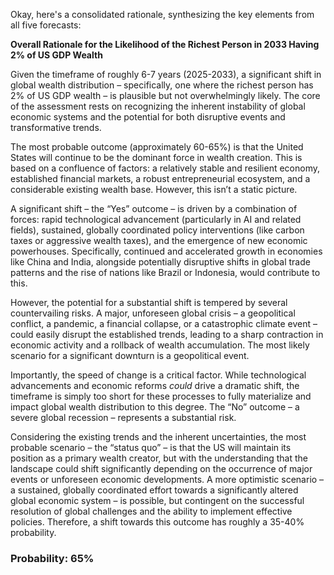 Okay, here's a consolidated rationale, synthesizing the key elements from all five forecasts:

**Overall Rationale for the Likelihood of the Richest Person in 2033 Having 2% of US GDP Wealth**

Given the timeframe of roughly 6-7 years (2025-2033), a significant shift in global wealth distribution – specifically, one where the richest person has 2% of US GDP wealth – is plausible but not overwhelmingly likely. The core of the assessment rests on recognizing the inherent instability of global economic systems and the potential for both disruptive events and transformative trends.

The most probable outcome (approximately 60-65%) is that the United States will continue to be the dominant force in wealth creation. This is based on a confluence of factors: a relatively stable and resilient economy, established financial markets, a robust entrepreneurial ecosystem, and a considerable existing wealth base. However, this isn’t a static picture.

A significant shift – the “Yes” outcome – is driven by a combination of forces: rapid technological advancement (particularly in AI and related fields), sustained, globally coordinated policy interventions (like carbon taxes or aggressive wealth taxes), and the emergence of new economic powerhouses. Specifically, continued and accelerated growth in economies like China and India, alongside potentially disruptive shifts in global trade patterns and the rise of nations like Brazil or Indonesia, would contribute to this.

However, the potential for a substantial shift is tempered by several countervailing risks. A major, unforeseen global crisis – a geopolitical conflict, a pandemic, a financial collapse, or a catastrophic climate event – could easily disrupt the established trends, leading to a sharp contraction in economic activity and a rollback of wealth accumulation.  The most likely scenario for a significant downturn is a geopolitical event.

Importantly, the speed of change is a critical factor. While technological advancements and economic reforms *could* drive a dramatic shift, the timeframe is simply too short for these processes to fully materialize and impact global wealth distribution to this degree. The “No” outcome – a severe global recession – represents a substantial risk.

Considering the existing trends and the inherent uncertainties, the most probable scenario – the “status quo” – is that the US will maintain its position as a primary wealth creator, but with the understanding that the landscape could shift significantly depending on the occurrence of major events or unforeseen economic developments. A more optimistic scenario – a sustained, globally coordinated effort towards a significantly altered global economic system – is possible, but contingent on the successful resolution of global challenges and the ability to implement effective policies. Therefore, a shift towards this outcome has roughly a 35-40% probability.

### Probability: 65%